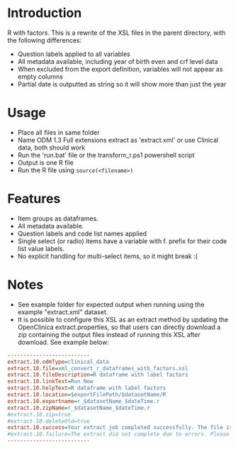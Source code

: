 # Introduction
R with factors. This is a rewrite of the XSL files in the parent directory, with 
the following differences:
- Question labels applied to all variables
- All metadata available, including year of birth even and crf level data
- When excluded from the export definition, variables will not appear as empty columns
- Partial date is outputted as string so it will show more than just the year

# Usage
- Place all files in same folder
- Name ODM 1.3 Full extensions extract as 'extract.xml' or use Clinical data, both should work
- Run the 'run.bat' file or the transform_r.ps1 powershell script
- Output is one R file
- Run the R file using `source(<filename>)`


# Features
- Item groups as dataframes.
- All metadata available.
- Question labels and code list names applied
- Single select (or radio) items have a variable with f. prefix for their code list value labels.
- No explicit handling for multi-select items, so it might break :(


# Notes
- See example folder for expected output when running using the example 
  "extract.xml" dataset.
- It is possible to configure this XSL as an extract method by updating the 
  OpenClinica extract.properties, so that users can directly download a zip 
  containing the output files instead of running this XSL after download. See
  example below:

```ini
--------------------------
extract.10.odmType=clinical_data
extract.10.file=xml_convert_r_dataframes_with_factors.xsl
extract.10.fileDescription=R dataframe with label factors
extract.10.linkText=Run Now
extract.10.helpText=R dataframe with label factors
extract.10.location=$exportFilePath/$datasetName/R
extract.10.exportname=r_$datasetName_$dateTime.r
extract.10.zipName=r_$datasetName_$dateTime.r
#extract.10.zip=true
#extract.10.deleteOld=true
extract.10.success=Your extract job completed successfully. The file is available for download $linkURL.
#extract.10.failure=The extract did not complete due to errors. Please contact your system administrator for details.
--------------------------
```